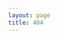```yaml
---
layout: page
title: 404
---
```

<script type="text/javascript" src="http://www.qq.com/404/search_children.js" charset="utf-8"></script>
